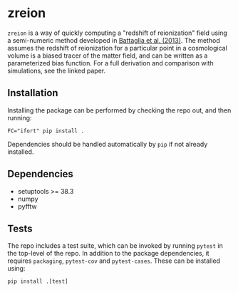 # zreion

`zreion` is a way of quickly computing a "redshift of reionization" field using
a semi-numeric method developed in [Battaglia et
al. (2013)](https://ui.adsabs.harvard.edu/abs/2013ApJ...776...81B/abstract). The
method assumes the redshift of reionization for a particular point in a
cosmological volume is a biased tracer of the matter field, and can be written
as a parameterized bias function. For a full derivation and comparison with
simulations, see the linked paper.

## Installation

Installing the package can be performed by checking the repo out, and then running:

```
FC="ifort" pip install .
```

Dependencies should be handled automatically by `pip` if not already installed.

## Dependencies

* setuptools >= 38.3
* numpy
* pyfftw

## Tests

The repo includes a test suite, which can be invoked by running `pytest` in the
top-level of the repo. In addition to the package dependencies, it requires
`packaging`, `pytest-cov` and `pytest-cases`. These can be installed using:

```
pip install .[test]
```